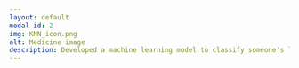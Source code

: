 ```yaml
---
layout: default
modal-id: 2
img: KNN_icon.png
alt: Medicine image
description: Developed a machine learning model to classify someone's liklihood of having diabetes. Code available on <a href="https://www.kaggle.com/code/jamiedumayne/diabetes-data-set-knn/notebook">Kaggle</a>
---
```

